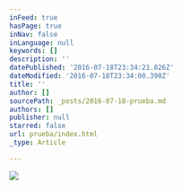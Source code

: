 ```yaml
---
inFeed: true
hasPage: true
inNav: false
inLanguage: null
keywords: []
description: ''
datePublished: '2016-07-18T23:34:21.826Z'
dateModified: '2016-07-18T23:34:00.390Z'
title: ''
author: []
sourcePath: _posts/2016-07-18-prueba.md
authors: []
publisher: null
starred: false
url: prueba/index.html
_type: Article

---
```

![](https://the-grid-user-content.s3-us-west-2.amazonaws.com/ba1b746a-6e0a-4907-96d7-63cd5d3929f4.jpg)
